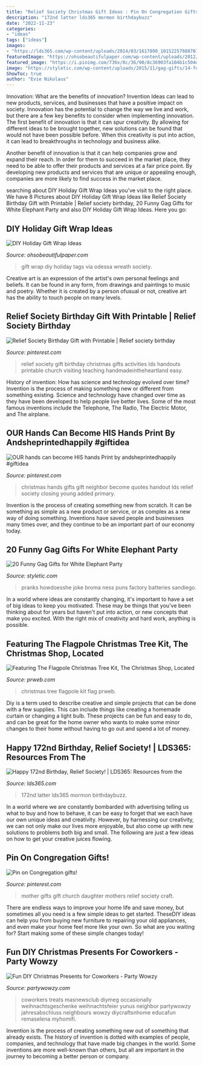 ```yaml
---
title: "Relief Society Christmas Gift Ideas : Pin On Congregation Gifts!"
description: "172nd latter lds365 mormon birthdaybuzz"
date: "2022-11-23"
categories:
- "ideas"
tags: ["ideas"]
images:
- "https://lds365.com/wp-content/uploads/2014/03/1617890_10152257988701550_1817808388_o1.jpg"
featuredImage: "https://ohsobeautifulpaper.com/wp-content/uploads/2012/12/DIY-Wreath-Gift-Wrap-Odessa-May-Society.jpg"
featured_image: "https://i.pinimg.com/736x/8c/36/90/8c36903fa104b1c504d53a1c2e856160--christmas-neighbor-neighbor-gifts.jpg"
image: "https://styletic.com/wp-content/uploads/2015/11/gag-gifts/14-funny-gag-gifts.jpg"
ShowToc: true
author: "Evie Nikolaus"
---
```



Innovation: What are the benefits of innovation?
Invention Ideas can lead to new products, services, and businesses that have a positive impact on society. Innovation has the potential to change the way we live and work, but there are a few key benefits to consider when implementing innovation. 
The first benefit of innovation is that it can spur creativity. By allowing for different ideas to be brought together, new solutions can be found that would not have been possible before. When this creativity is put into action, it can lead to breakthroughs in technology and business alike. 

Another benefit of innovation is that it can help companies grow and expand their reach. In order for them to succeed in the market place, they need to be able to offer their products and services at a fair price point. By developing new products and services that are unique or appealing enough, companies are more likely to find success in the market place.

	

		
searching about DIY Holiday Gift Wrap Ideas you've visit to the right place. We have 8 Pictures about DIY Holiday Gift Wrap Ideas like Relief Society Birthday Gift with Printable | Relief society birthday, 20 Funny Gag Gifts for White Elephant Party and also DIY Holiday Gift Wrap Ideas. Here you go:
		
    
## DIY Holiday Gift Wrap Ideas

<img loading=lazy src="https://ohsobeautifulpaper.com/wp-content/uploads/2012/12/DIY-Wreath-Gift-Wrap-Odessa-May-Society.jpg" onerror="this.onerror=null;this.src='https://tse1.mm.bing.net/th?id=OIP.s_K8TiAunt7lPx27MlKM-wHaLJ&amp;pid=15.1';" alt="DIY Holiday Gift Wrap Ideas">

_Source: ohsobeautifulpaper.com_

>gift wrap diy holiday tags via odessa wreath society. 

	

Creative art is an expression of the artist's own personal feelings and beliefs. It can be found in any form, from drawings and paintings to music and poetry. Whether it is created by a person ofusual or not, creative art has the ability to touch people on many levels.

    
## Relief Society Birthday Gift With Printable | Relief Society Birthday

<img loading=lazy src="https://i.pinimg.com/originals/24/d1/d0/24d1d0203c952583ccf208e9ecc7cce9.jpg" onerror="this.onerror=null;this.src='https://tse2.mm.bing.net/th?id=OIP.3jPV5B23td_FlrV1xFSrqwAAAA&amp;pid=15.1';" alt="Relief Society Birthday Gift with Printable | Relief society birthday">

_Source: pinterest.com_

>relief society gift birthday christmas gifts activities lds handouts printable church visiting teaching handmadeintheheartland easy. 

	

History of invention: How has science and technology evolved over time?
Invention is the process of making something new or different from something existing. Science and technology have changed over time as they have been developed to help people live better lives. Some of the most famous inventions include the Telephone, The Radio, The Electric Motor, and The airplane.

    
## OUR Hands Can Become HIS Hands Print By Andsheprintedhappily #giftidea

<img loading=lazy src="https://i.pinimg.com/736x/8c/36/90/8c36903fa104b1c504d53a1c2e856160--christmas-neighbor-neighbor-gifts.jpg" onerror="this.onerror=null;this.src='https://tse2.mm.bing.net/th?id=OIP.o6UCQxE4nLXprVunKuuDLQHaJ4&amp;pid=15.1';" alt="OUR hands can become HIS hands Print by andsheprintedhappily #giftidea">

_Source: pinterest.com_

>christmas hands gifts gift neighbor become quotes handout lds relief society closing young added primary. 

	

Invention is the process of creating something new from scratch. It can be something as simple as a new product or service, or as complex as a new way of doing something. Inventions have saved people and businesses many times over, and they continue to be an important part of our economy today.

    
## 20 Funny Gag Gifts For White Elephant Party

<img loading=lazy src="https://styletic.com/wp-content/uploads/2015/11/gag-gifts/14-funny-gag-gifts.jpg" onerror="this.onerror=null;this.src='https://tse1.mm.bing.net/th?id=OIP.jDa6xjrXwxdpUwPpNGkw6QHaJ4&amp;pid=15.1';" alt="20 Funny Gag Gifts for White Elephant Party">

_Source: styletic.com_

>pranks howdoesshe joke broma ness puns factory batteries sandiego. 

	

In a world where ideas are constantly changing, it's important to have a set of big ideas to keep you motivated. These may be things that you've been thinking about for years but haven't put into action, or new concepts that make you excited. With the right mix of creativity and hard work, anything is possible.

    
## Featuring The Flagpole Christmas Tree Kit, The Christmas Shop, Located

<img loading=lazy src="http://ww1.prweb.com/prfiles/2016/12/01/13894879/LEDChristmasTreead.png" onerror="this.onerror=null;this.src='https://tse1.mm.bing.net/th?id=OIP.AdQmrFRUPQ1jSibBH756UQChEs&amp;pid=15.1';" alt="Featuring The Flagpole Christmas Tree Kit, The Christmas Shop, Located">

_Source: prweb.com_

>christmas tree flagpole kit flag prweb. 

	

Diy is a term used to describe creative and simple projects that can be done with a few supplies. This can include things like creating a homemade curtain or changing a light bulb. These projects can be fun and easy to do, and can be great for the home owner who wants to make some minor changes to their home without having to go out and spend a lot of money.

    
## Happy 172nd Birthday, Relief Society! | LDS365: Resources From The

<img loading=lazy src="https://lds365.com/wp-content/uploads/2014/03/1617890_10152257988701550_1817808388_o1.jpg" onerror="this.onerror=null;this.src='https://tse2.mm.bing.net/th?id=OIP.j6ZzEyOiUjZ4qIJtm5AJhgHaIY&amp;pid=15.1';" alt="Happy 172nd Birthday, Relief Society! | LDS365: Resources from the">

_Source: lds365.com_

>172nd latter lds365 mormon birthdaybuzz. 

	

In a world where we are constantly bombarded with advertising telling us what to buy and how to behave, it can be easy to forget that we each have our own unique ideas and creativity. However, by harnessing our creativity, we can not only make our lives more enjoyable, but also come up with new solutions to problems both big and small. The following are just a few ideas on how to get your creative juices flowing.

    
## Pin On Congregation Gifts!

<img loading=lazy src="https://i.pinimg.com/originals/85/e3/09/85e3097153f83b3fb9a8ab4989653c90.jpg" onerror="this.onerror=null;this.src='https://tse1.mm.bing.net/th?id=OIP.UNBsWYYsghL353OZLlvRxwHaNK&amp;pid=15.1';" alt="Pin on Congregation gifts!">

_Source: pinterest.com_

>mother gifts gift church daughter mothers relief society craft. 

	

There are endless ways to improve your home life and save money, but sometimes all you need is a few simple ideas to get started. TheseDIY ideas can help you from buying new furniture to repairing your old appliances, and even make your home feel more like your own. So what are you waiting for? Start making some of these simple changes today!

    
## Fun DIY Christmas Presents For Coworkers - Party Wowzy

<img loading=lazy src="https://partywowzy.com/wp-content/uploads/2019/12/678687a00c316c424c9e8ad0efcb178b.jpg" onerror="this.onerror=null;this.src='https://tse1.mm.bing.net/th?id=OIP.8z54ytEkyDjGOFQ7qjv7TgHaJ4&amp;pid=15.1';" alt="Fun DIY Christmas Presents for Coworkers - Party Wowzy">

_Source: partywowzy.com_

>coworkers treats masnewsclub diymeg occasionally weihnachtsgeschenke weihnachtsfeier yunus neighbor partywowzy jahresabschluss neighbours wowzy diycraftsnhome educafun remaselena myhomifi. 

	

Invention is the process of creating something new out of something that already exists. The history of invention is dotted with examples of people, companies, and technology that have made big changes in the world. Some inventions are more well-known than others, but all are important in the journey to becoming a better person or company.

